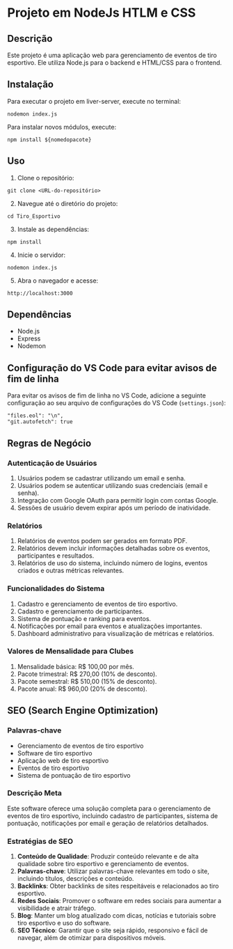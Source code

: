 # Projeto em NodeJs HTLM e CSS 

## Descrição
Este projeto é uma aplicação web para gerenciamento de eventos de tiro esportivo. Ele utiliza Node.js para o backend e HTML/CSS para o frontend.

## Instalação
Para executar o projeto em liver-server, execute no terminal:
```
nodemon index.js
```

Para instalar novos módulos, execute:
```
npm install ${nomedopacote}
```

## Uso
1. Clone o repositório:
```
git clone <URL-do-repositório>
```
2. Navegue até o diretório do projeto:
```
cd Tiro_Esportivo
```
3. Instale as dependências:
```
npm install
```
4. Inicie o servidor:
```
nodemon index.js
```
5. Abra o navegador e acesse:
```
http://localhost:3000
```

## Dependências
- Node.js
- Express
- Nodemon

## Configuração do VS Code para evitar avisos de fim de linha
Para evitar os avisos de fim de linha no VS Code, adicione a seguinte configuração ao seu arquivo de configurações do VS Code (`settings.json`):
```
"files.eol": "\n",
"git.autofetch": true
```

## Regras de Negócio

### Autenticação de Usuários
1. Usuários podem se cadastrar utilizando um email e senha.
2. Usuários podem se autenticar utilizando suas credenciais (email e senha).
3. Integração com Google OAuth para permitir login com contas Google.
4. Sessões de usuário devem expirar após um período de inatividade.

### Relatórios
1. Relatórios de eventos podem ser gerados em formato PDF.
2. Relatórios devem incluir informações detalhadas sobre os eventos, participantes e resultados.
3. Relatórios de uso do sistema, incluindo número de logins, eventos criados e outras métricas relevantes.

### Funcionalidades do Sistema
1. Cadastro e gerenciamento de eventos de tiro esportivo.
2. Cadastro e gerenciamento de participantes.
3. Sistema de pontuação e ranking para eventos.
4. Notificações por email para eventos e atualizações importantes.
5. Dashboard administrativo para visualização de métricas e relatórios.

### Valores de Mensalidade para Clubes
1. Mensalidade básica: R$ 100,00 por mês.
2. Pacote trimestral: R$ 270,00 (10% de desconto).
3. Pacote semestral: R$ 510,00 (15% de desconto).
4. Pacote anual: R$ 960,00 (20% de desconto).

## SEO (Search Engine Optimization)

### Palavras-chave
- Gerenciamento de eventos de tiro esportivo
- Software de tiro esportivo
- Aplicação web de tiro esportivo
- Eventos de tiro esportivo
- Sistema de pontuação de tiro esportivo

### Descrição Meta
Este software oferece uma solução completa para o gerenciamento de eventos de tiro esportivo, incluindo cadastro de participantes, sistema de pontuação, notificações por email e geração de relatórios detalhados.

### Estratégias de SEO
1. **Conteúdo de Qualidade**: Produzir conteúdo relevante e de alta qualidade sobre tiro esportivo e gerenciamento de eventos.
2. **Palavras-chave**: Utilizar palavras-chave relevantes em todo o site, incluindo títulos, descrições e conteúdo.
3. **Backlinks**: Obter backlinks de sites respeitáveis e relacionados ao tiro esportivo.
4. **Redes Sociais**: Promover o software em redes sociais para aumentar a visibilidade e atrair tráfego.
5. **Blog**: Manter um blog atualizado com dicas, notícias e tutoriais sobre tiro esportivo e uso do software.
6. **SEO Técnico**: Garantir que o site seja rápido, responsivo e fácil de navegar, além de otimizar para dispositivos móveis.
